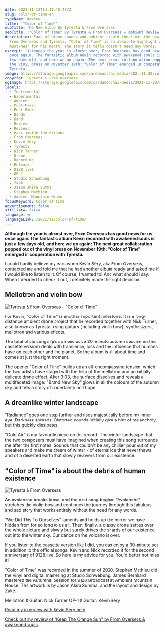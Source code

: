 ```yaml
---
date: 2021-11-12T14:11:48.497Z
slug: color-of-time-en
typeName: Review
title: '"Color of Time"'
subTitle: The New Album By Tyresta & From Overseas
seoTitle: '"Color of Time" By Tyresta & From Overseas – Ambient Review'
description: Fans of drone sounds and ambient should check out the new album by
  From Overseas and Tyresta. "Color of Time" is an absolute highlight and a
  must-hear for his month. The story it tells doesn't need any words.
excerpt: 'Although the year is almost over, From Overseas has good news for us
  once again. The fantastic album Kévin recorded with awakened souls is just a
  few days old, and here we go again: The next great collaboration popped out of
  the vinyl press on November 19th: "Color of Time" emerged in cooperation with
  Tyresta.'
image: https://storage.googleapis.com/cardamonchai-media/2021-11-20/color-of-time-2-jpg-imagine-283828_483a24_1024_768/640.webp
copyrigt: Tyresta & From Overseas
ogImage: https://storage.googleapis.com/cardamonchai-media/2021-11-20/color-of-time-fb-1-png-imagine-b8c898_a2ac86_1200_628/640.webp
labels:
  - Instrumental
  - Experimental
  - Ambient
  - Post-Music
  - Post-Rock
  - Bands
  - Band
  - Review
  - Reviews
  - Past Inside The Present
  - From Overseas
  - Kevin Séry
  - Tyresta
  - Nick Turner
  - Drone
  - Recording
  - Release
  - 9128.live
  - OP-1
  - Studio Schwebung
  - Zakè
  - Jason Akira Summa
  - Stephan Mathieu
  - Ambient Mountain House
focusKeyword: Color of Time
advertisement: false
affiliate: false
language: en
languageLink: /2021/11/color-of-time/
---
```


**Although the year is almost over, From Overseas has good news for us once again. The fantastic album Kévin recorded with awakened souls is just a few days old, and here we go again: The next great collaboration popped out of the vinyl press on November 19th: "Color of Time" emerged in cooperation with Tyresta.**

I could hardly believe my ears when Kévin Séry, aka From Overseas, contacted me and told me that he had another album ready and asked me if I would like to listen to it. Of course, I wanted to! And what should I say: When I decided to check it out, I definitely made the right decision.

## Mellotron and violin bow

![Tyresta & From Overseas – "Color of Time"](https://storage.googleapis.com/cardamonchai-media/2021-11-20/color-of-time-cover-jpg-imagine-283828_4d4430_3000_3000/640.webp "Tyresta & From Overseas – \\\"Color of Time\\\"")

For Kévin, "Color of Time" is another important milestone. It is a long-distance ambient drone project that he recorded together with Nick Turner, also known as Tyresta, using guitars (including violin bow), synthesizers, mellotron and various effects. 

The total of six songs (plus an exclusive 30-minute autumn session on the cassette version) deals with transience, loss and the influence that humans have on each other and the planet. So the album is all about time and comes at just the right moment.

The opener "Color of Time" builds up an all-encompassing tension, which the two artists have staged with the help of the mellotron and an initially delicate drone effect. After 3:03, the surface dissolves and reveals a multifaceted image: "Brand New Sky" glows in all the colours of the autumn sky and tells a story of uncertainty and hope.

## A dreamlike winter landscape

"Radiance" goes one step further and rises majestically before my inner eye. Darkness spreads. Distorted sounds initially give a hint of melancholy, but this quickly dissipates.

"Cold Air" is my favourite piece on the record. The winter landscape that the two composers must have imagined when creating this song surrounds me after the first notes. Sounds that couldn't be any chillier pour out of my speakers and make me dream of winter - of eternal ice that never thaws and of a deserted earth that slowly recovers from our existence.

## "Color of Time" is about the debris of human existence

![Tyresta & From Overseas](https://storage.googleapis.com/cardamonchai-media/2021-11-20/color-of-time-5-jpg-imagine-b8c898_9ba580_1024_768/640.webp "Tyresta & From Overseas")

An avalanche breaks loose, and the next song begins: "Avalanche" stretches the violin bow and continues the journey through this fabulous and sad story that works entirely without the need for any words.

"We Did This To Ourselves" laments and holds up the mirror we have hidden from for so long to us all. Then, finally, a glassy drone settles over the whole picture and slowly but surely drives the shards of our existence out into the winter sky. Our dance on the volcano is over.

If you listen to the cassette version like I did, you can enjoy a 30-minute set in addition to the official songs. Kévin and Nick recorded it for the second anniversary of 9128.live. So here is my advice for you: You'd better not miss it!

"Color of Time" was recorded in the summer of 2020. Stephan Mathieu did the vinyl and digital mastering at Studio Schwebung. James Bernhard mastered the Autumnal Session for 9128 Broadcast at Ambient Mountain House. The artwork is by Jason Akira Summa, and the layout and design by Zakè.

Mellotron & Guitar: Nick Turner
OP-1 & Guitar: Kévin Séry

[Read my interview with Kévin Séry here](/2020/04/from-overseas-interview-en).

[Check out my review of "Keep The Orange Sun" by From Overseas & awakened souls](/2021/09/keep-the-orange-sun-en/).